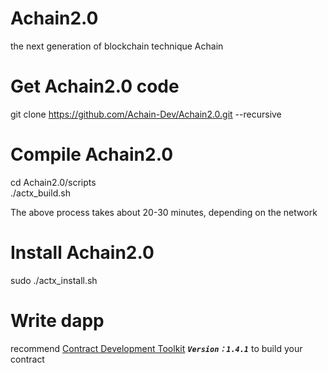 # Achain2.0
the next generation of blockchain  technique Achain 

# Get Achain2.0 code
git clone https://github.com/Achain-Dev/Achain2.0.git --recursive

# Compile Achain2.0
cd Achain2.0/scripts  
./actx_build.sh

The above process takes about 20-30 minutes, depending on the network

# Install Achain2.0
sudo ./actx_install.sh

# Write dapp

recommend [Contract Development Toolkit](https://github.com/Achain-Dev/actx.cdt) **_`Version：1.4.1`_** to build your contract
